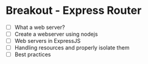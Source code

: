 # Breakout - Express Router

- [ ] What a web server?
- [ ] Create a webserver using nodejs
- [ ] Web servers in ExpressJS
- [ ] Handling resources and properly isolate them
- [ ] Best practices
